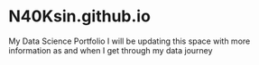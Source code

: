 # N40Ksin.github.io
My Data Science Portfolio
I will be updating this space with more information as and when I get through my data journey
